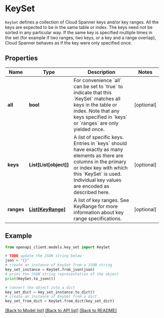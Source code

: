 # KeySet

`KeySet` defines a collection of Cloud Spanner keys and/or key ranges. All the keys are expected to be in the same table or index. The keys need not be sorted in any particular way. If the same key is specified multiple times in the set (for example if two ranges, two keys, or a key and a range overlap), Cloud Spanner behaves as if the key were only specified once.

## Properties

Name | Type | Description | Notes
------------ | ------------- | ------------- | -------------
**all** | **bool** | For convenience &#x60;all&#x60; can be set to &#x60;true&#x60; to indicate that this &#x60;KeySet&#x60; matches all keys in the table or index. Note that any keys specified in &#x60;keys&#x60; or &#x60;ranges&#x60; are only yielded once. | [optional] 
**keys** | **List[List[object]]** | A list of specific keys. Entries in &#x60;keys&#x60; should have exactly as many elements as there are columns in the primary or index key with which this &#x60;KeySet&#x60; is used. Individual key values are encoded as described here. | [optional] 
**ranges** | [**List[KeyRange]**](KeyRange.md) | A list of key ranges. See KeyRange for more information about key range specifications. | [optional] 

## Example

```python
from openapi_client.models.key_set import KeySet

# TODO update the JSON string below
json = "{}"
# create an instance of KeySet from a JSON string
key_set_instance = KeySet.from_json(json)
# print the JSON string representation of the object
print(KeySet.to_json())

# convert the object into a dict
key_set_dict = key_set_instance.to_dict()
# create an instance of KeySet from a dict
key_set_from_dict = KeySet.from_dict(key_set_dict)
```
[[Back to Model list]](../README.md#documentation-for-models) [[Back to API list]](../README.md#documentation-for-api-endpoints) [[Back to README]](../README.md)


